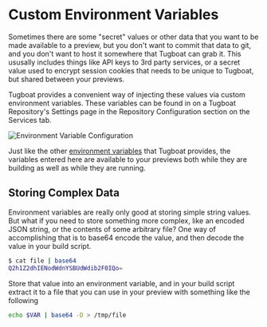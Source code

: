 # Custom Environment Variables

Sometimes there are some "secret" values or other data that you want to be made
available to a preview, but you don't want to commit that data to git, and you
don't want to host it somewhere that Tugboat can grab it. This ususally includes
things like API keys to 3rd party services, or a secret value used to encrypt
session cookies that needs to be unique to Tugboat, but shared between your
previews.

Tugboat provides a convenient way of injecting these values via custom
environment variables. These variables can be found in on a Tugboat Repository's
Settings page in the Repository Configuration section on the Services tab.

![Environment Variable Configuration](_images/envvars-config.png)

Just like the other [environment variables](../environment-variables/index.md)
that Tugboat provides, the variables entered here are available to your previews
both while they are building as well as while they are running.

## Storing Complex Data

Environment variables are really only good at storing simple string values. But
what if you need to store something more complex, like an encoded JSON string,
or the contents of some arbitrary file? One way of accomplishing that is to
base64 encode the value, and then decode the value in your build script.

```sh
$ cat file | base64
Q2h1Z2dhIENodWdnYSBUdWdib2F0IQo=
```

Store that value into an environment variable, and in your build script extract
it to a file that you can use in your preview with something like the following

```sh
echo $VAR | base64 -D > /tmp/file
```
